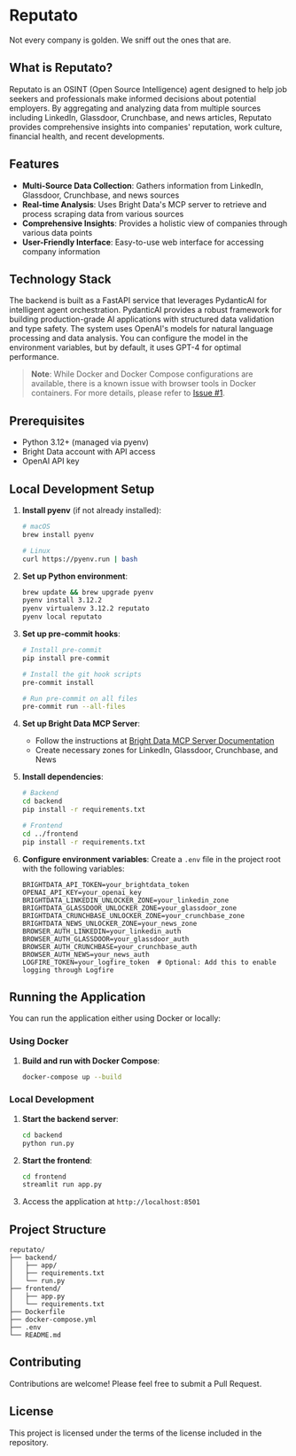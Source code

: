 # Reputato

Not every company is golden. We sniff out the ones that are.

## What is Reputato?

Reputato is an OSINT (Open Source Intelligence) agent designed to help job seekers and professionals make informed decisions about potential employers. By aggregating and analyzing data from multiple sources including LinkedIn, Glassdoor, Crunchbase, and news articles, Reputato provides comprehensive insights into companies' reputation, work culture, financial health, and recent developments.

## Features

- **Multi-Source Data Collection**: Gathers information from LinkedIn, Glassdoor, Crunchbase, and news sources
- **Real-time Analysis**: Uses Bright Data's MCP server to retrieve and process scraping data from various sources
- **Comprehensive Insights**: Provides a holistic view of companies through various data points
- **User-Friendly Interface**: Easy-to-use web interface for accessing company information

## Technology Stack

The backend is built as a FastAPI service that leverages PydanticAI for intelligent agent orchestration. PydanticAI provides a robust framework for building production-grade AI applications with structured data validation and type safety. The system uses OpenAI's models for natural language processing and data analysis. You can configure the model in the environment variables, but by default, it uses GPT-4 for optimal performance.

> **Note**: While Docker and Docker Compose configurations are available, there is a known issue with browser tools in Docker containers. For more details, please refer to [Issue #1](https://github.com/yourusername/reputato/issues/1).

## Prerequisites

- Python 3.12+ (managed via pyenv)
- Bright Data account with API access
- OpenAI API key

## Local Development Setup

1. **Install pyenv** (if not already installed):
   ```bash
   # macOS
   brew install pyenv

   # Linux
   curl https://pyenv.run | bash
   ```

2. **Set up Python environment**:
   ```bash
   brew update && brew upgrade pyenv
   pyenv install 3.12.2
   pyenv virtualenv 3.12.2 reputato
   pyenv local reputato
   ```

3. **Set up pre-commit hooks**:
   ```bash
   # Install pre-commit
   pip install pre-commit

   # Install the git hook scripts
   pre-commit install

   # Run pre-commit on all files
   pre-commit run --all-files
   ```

4. **Set up Bright Data MCP Server**:
   - Follow the instructions at [Bright Data MCP Server Documentation](https://docs.brightdata.com/api-reference/MCP-Server)
   - Create necessary zones for LinkedIn, Glassdoor, Crunchbase, and News

5. **Install dependencies**:
   ```bash
   # Backend
   cd backend
   pip install -r requirements.txt

   # Frontend
   cd ../frontend
   pip install -r requirements.txt
   ```

6. **Configure environment variables**:
   Create a `.env` file in the project root with the following variables:
   ```
   BRIGHTDATA_API_TOKEN=your_brightdata_token
   OPENAI_API_KEY=your_openai_key
   BRIGHTDATA_LINKEDIN_UNLOCKER_ZONE=your_linkedin_zone
   BRIGHTDATA_GLASSDOOR_UNLOCKER_ZONE=your_glassdoor_zone
   BRIGHTDATA_CRUNCHBASE_UNLOCKER_ZONE=your_crunchbase_zone
   BRIGHTDATA_NEWS_UNLOCKER_ZONE=your_news_zone
   BROWSER_AUTH_LINKEDIN=your_linkedin_auth
   BROWSER_AUTH_GLASSDOOR=your_glassdoor_auth
   BROWSER_AUTH_CRUNCHBASE=your_crunchbase_auth
   BROWSER_AUTH_NEWS=your_news_auth
   LOGFIRE_TOKEN=your_logfire_token  # Optional: Add this to enable logging through Logfire
   ```

## Running the Application

You can run the application either using Docker or locally:

### Using Docker

1. **Build and run with Docker Compose**:
   ```bash
   docker-compose up --build
   ```

### Local Development

1. **Start the backend server**:
   ```bash
   cd backend
   python run.py
   ```

2. **Start the frontend**:
   ```bash
   cd frontend
   streamlit run app.py
   ```

3. Access the application at `http://localhost:8501`

## Project Structure

```
reputato/
├── backend/
│   ├── app/
│   ├── requirements.txt
│   └── run.py
├── frontend/
│   ├── app.py
│   └── requirements.txt
├── Dockerfile
├── docker-compose.yml
├── .env
└── README.md
```

## Contributing

Contributions are welcome! Please feel free to submit a Pull Request.

## License

This project is licensed under the terms of the license included in the repository.
